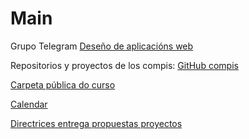 # Main

Grupo Telegram [Deseño de aplicacións web](https://t.me/+VX5ZGOwFOgPACeMm)

Repositorios y proyectos de los compis: [GitHub compis](https://docs.google.com/spreadsheets/d/1YnNqMdpdfxEy20Svu4NmOSgQ2jMfSVYfUniE3tmcpRA/edit?usp=sharing)

[Carpeta pública do curso](https://drive.google.com/drive/folders/1G6HeH6n0AagI5enrcIIx6P14-BurKUJ2?usp=sharing)

[Calendar](https://calendar.google.com/calendar/embed?src=qrt7ei22rp3ea827utrcg93438%40group.calendar.google.com&ctz=Europe%2FMadrid)

[Directrices entrega propuestas proyectos](https://docs.google.com/document/d/1Zt0TU3b4l79R2ockXXRUNxiNl7JUOnP1bpam94-WgXA/edit?usp=sharing)
